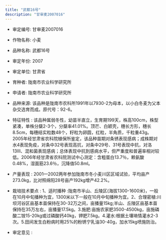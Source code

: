 ```yaml
---
title: "武都16号"
description: "甘审麦2007016"
---
```

* 审定编号:  甘审麦2007016

*  作物名称:  小麦

*  品种名称:  武都16号

*  审定年份:  2007

*  审定单位:  甘肃省

* 育种者:  陇南市农业科学研究所

*  申请者:  陇南市农业科学研究所

*  品种来源:  该品种是陇南市农科所1991年以7930-2为母本，以小白冬麦为父本杂交选育而成。原代号：92-6。

*  特征特性 : 
该品种属弱冬性，幼苗半直立，生育期199天，株高100cm，株型紧凑，单株分蘖2-3个，分蘖率41.01%。顶芒、白颖壳，穗长方形，穗长8.5cm，每穗结实粒数48个，籽粒为卵圆，红粒，半角质，千粒重43g。2005年经甘肃省农科院植保所鉴定，该品种苗期对条锈表现感病；成株期对水4表现免疫，对条中32号表现高抗，对条中29号、31号表现中抗，对洛13Ⅲ、混和菌表现感病；总体表现中抗到感病水平，但严重度和普遍率相对较低。2006年经甘肃省农科院测试中心测定：含粗蛋白13.7％，赖氨酸0.48%，湿面筋23.6％，沉降值50.8ml。
 
*  产量表现 : 
2001—2002两年参加陇南市冬小麦川区区域试验，平均亩产273.0kg，比对照绵阳28号亩产192kg增产42.2%。

*  栽培技术要点 : 
1、适时播种 :陇南市半山、丘陵区(海拔1300-1600米)，一般在10月中旬播种为宜，1300米以下一般在10月中旬播种为宜。2、合理密植:川坝河谷区亩基本苗保持在30-32万之间，亩播量15kg;半山、丘陵区亩基本苗保持在35万左右，亩播量17.5kg。3.施肥:亩施农家肥3500-4500kg，亩施磷酸二铵15-20kg或过磷酸钙40kg，钾肥7.5kg。4.灌水:根据土壤墒情灌水2-3次。5.田间发生白粉病时用25%的粉锈宁乳油30-40g，加水15kg喷施防治。



*  审定意见 : 

